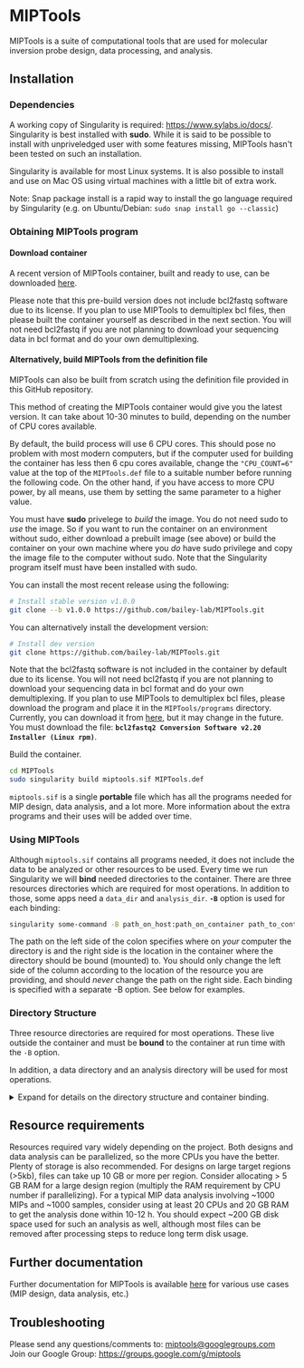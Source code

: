 MIPTools
=========

MIPTools is a suite of computational tools that are used for molecular inversion
probe design, data processing, and analysis.

## Installation

### Dependencies
A working copy of Singularity is required: https://www.sylabs.io/docs/.
Singularity is best installed with **sudo**. While it is said to be possible to
install with unpriveledged user with some features missing, MIPTools hasn't
been tested on such an installation.

Singularity is available for most Linux systems. It is also possible to install
and use on Mac OS using virtual machines with a little bit of extra work.

Note: Snap package install is a rapid way to install the go language required
by Singularity (e.g. on Ubuntu/Debian: `sudo snap install go --classic`)

### Obtaining MIPTools program

#### Download container 
A recent version of MIPTools container, built and ready to use, can be
downloaded [here](http://baileylab.brown.edu/MIPTools/resources/).

Please note that this pre-build version does not include bcl2fastq software due
to its license. If you plan to use MIPTools to demultiplex bcl files, then
please built the container yourself as described in the next section. You will
not need bcl2fastq if you are not planning to download your sequencing data in
bcl format and do your own demultiplexing.

#### Alternatively, build MIPTools from the definition file
MIPTools can also be built from scratch using the definition file provided in
this GitHub repository.

This method of creating the MIPTools container would give you the latest
version. It can take about 10-30 minutes to build, depending on the number of
CPU cores available.

By default, the build process will use 6 CPU cores. This should pose no problem
with most modern computers, but if the computer used for building the container
has less then 6 cpu cores available, change the `"CPU_COUNT=6"` value at the top
of the `MIPTools.def` file to a suitable number before running the following
code. On the other hand, if you have access to more CPU power, by all means,
use them by setting the same parameter to a higher value.

You must have **sudo** privelege to _build_ the image. You do not need sudo to
_use_ the image. So if you want to run the container on an environment without
sudo, either download a prebuilt image (see above) or build the container on
your own machine where you _do_ have sudo privilege and copy the image file to
the computer without sudo. Note that the Singularity program itself must have
been installed with sudo.

You can install the most recent release using the following:
```bash
# Install stable version v1.0.0
git clone --b v1.0.0 https://github.com/bailey-lab/MIPTools.git
```

You can alternatively install the development version:
```bash
# Install dev version
git clone https://github.com/bailey-lab/MIPTools.git
```

Note that the bcl2fastq software is not included in the container by default
due to its license. You will not need bcl2fastq if you are not planning to
download your sequencing data in bcl format and do your own demultiplexing. If
you plan to use MIPTools to demultiplex bcl files, please download the program
and place it in the `MIPTools/programs` directory. Currently, you can download
it from
[here](https://support.illumina.com/downloads/bcl2fastq-conversion-software-v2-20.html),
but it may change in the future. You must download the file: **`bcl2fastq2
Conversion Software v2.20 Installer (Linux rpm)`**.

Build the container.  
```bash
cd MIPTools
sudo singularity build miptools.sif MIPTools.def
```

`miptools.sif` is a single **portable** file which has all the programs needed
for MIP design, data analysis, and a lot more. More information about the extra
programs and their uses will be added over time.

### Using MIPTools
Although `miptools.sif` contains all programs needed, it does not include the
data to be analyzed or other resources to be used. Every time we run
Singularity we will **bind** needed directories to the container. There are
three resources directories which are required for most operations. In addition
to those, some apps need a `data_dir` and `analysis_dir`. **`-B`** option is
used for each binding:

```bash
singularity some-command -B path_on_host:path_on_container path_to_container
```

The path on the left side of the colon specifies where on *your* computer the
directory is and the right side is the location in the container where the
directory should be bound (mounted) to. You should only change the left side of
the column according to the location of the resource you are providing, and
should *never* change the path on the right side. Each binding is specified
with a separate -B option. See below for examples.

### Directory Structure
Three resource directories are required for most operations. These live outside
the container and must be **bound** to the container at run time with the `-B`
option.

In addition, a data directory and an analysis directory will be used for most operations.

<details><summary>Expand for details on the directory structure and container binding.
</summary>
<p>

* **base_resources:** Provided in the GitHub repository. It contains common
  resources across projects. It should be bound to the container with `-B [path
  to base resources dir outside of the container]:/opt/resources`. This makes
  the base_resources directory available to the container and it would be
  reached at `/opt/resources` path within the container. The `/opt/resources`
  part of this argument must not be altered. For example, if my base resources
  are located in my computer at `/home/base`, I would bind it to the container
  with `-B /home/base:/opt/resources`.

* **species_resources:** Contains resources shared by projects using the same
  target species (Pf, human, etc.). Bind this to `/opt/species_resources` in
  the container. For example, if I am working with *Plasmodium falciparum*
  sequences and I have the necessary files in my computer at `/home/pf3d/`,
  then the binding parameter is `-B /home/pf3d:/opt/species_resources`.

   *Contents of species_resources directory:*

   * *file_locations.tsv:* This file is required for all operations. It is a
     tab separated text file showing where each required file will be located
     in the container. Each line corresponds to one file. First field states
     the species for the file, second field states what kind of file it is and
     the last field is the absolute path to the file.
   
     For example, the line *"pf &nbsp; &nbsp; &nbsp; &nbsp;  fasta_genome
     &nbsp; &nbsp; &nbsp; &nbsp; /opt/species_resources/genomes/genome.fa"*
     would mean that the fasta genome file for the species 'pf' will be found
     at '/opt/species_resources/genomes/genome.fa' within the container. This
     also means that there is a file at /home/pf3d/genomes/genome.fa in my
     computer, assuming I bound /home/pf3d to /opt/species_resources in the
     container.
   
   * *fasta file:* This file is required for all operations. Genome reference
     sequence in fasta format.
   
   * *bowtie2_genome:* This file is required for probe design operations only.
     It is the reference genome indexed using bowtie2. If this is not
     available, it can be generated using MIPTools.
   
   * *bwa_genome:* This file is required for data analysis operations only. It
     is the reference genome indexed using bwa. If this is not available, it
     can be generated using MIPTools.
   
   * *snps:* This is an optional file. However, it is extremely useful in probe
     designs to avoid probe arms landing on variant regions, etc. So it should
     always be used except in rare cases where such a file is not available for
     the target species. The format of the file is vcf. Individual genotypes
     are not necessary (a.k.a. sites only vcf). The only requirement is that
     the INFO field for each variant has a field showing the population allele
     frequency of alternate alleles. By default, AF field is used. The AF field
     lists the allele frequencies of each alternate allele, and does not list
     the frequency of the reference allele. Vcf files may have other INFO
     fields that include allele frequency information. If such a field is to be
     used, there are two settings in the design settings file (.rinfo file)
     that must be modified. *allele_frequency_name* field must be set to the
     INFO field name to be used; *af_start_index* may have to be set to a 1
     (instead of default 0) depending on whether the reference allele
     frequency is provided in the new field. For example, if we want to use the
     1000 genomes vcf file, the allele frequencies are provided in the CAF
     field and they include the reference allele. We would have to change the
     *allele_frequency_name* field to *CAF* from the default *AF*; and set
     *af_start_index* to 1 because the first alternate allele's frequency is
     provided in the second place (following the reference allele).
  
   * *refgene:* RefGen style gene/gene prediction table in GenePred format.
     These are available at http://genome.ucsc.edu under Tools/Table Browser
     for most species. The fields in the file are "bin, name, chrom, strand,
     txStart, txEnd, cdsStart, cdsEnd, exonCount, exonStarts, exonEnds, score,
     name2, cdsStartStat, cdsEndStat, exonFrames". This file is required for
     probe design operations if genic information is to be used. For example,
     if probes need to be designed for exons of a gene, or a gene name is given
     as design target. If a gene name will be provided, it must match the
     **name2** column of the RefGen file. If you are creating this file
     manually, the only fields necessary are: chrom, strand, exonStarts,
     exonEnds and name2. All other fields can be set to an arbitrary value
     (none, for example) but not left empty. The order of columns must not be
     changed.
   
     Note: If you have gff3/gtf formatted files, they can be converted to
     GenePred format using Jim Kent's programs
     [gff3ToGenePred](http://hgdownload.cse.ucsc.edu/admin/exe/linux.x86_64/gff3ToGenePred)
     and
     [gtfToGenePred](http://hgdownload.cse.ucsc.edu/admin/exe/linux.x86_64/gtfToGenePred).
   
   * *refgene_tabix:* RefGen file, sorted and indexed using tabix. File
     requirement is the same as the refgene file. tabix is available within the
     MIPTools container, so you don't have to install it yourself.
   
* **project_resources:** Contains project specific files (probe sequences,
  sample information, etc.). Bind this to `/opt/project_resources`

* **data_dir:** Contains data to be analyzed. Typically, nothing will be
  written to this directory. Bind this directory to `/opt/data`.

* **analysis_dir:** Where analysis will be carried out and all output files
  will be saved. Bind it to `/opt/analysis` This is the only directory that
  needs write permission as the output will be saved here.

`data_dir` and `analysis_dir` will have different content for different app
operations. Also, one app's analysis directory may be the next app's data
directory in the pipeline.

</p>
</details>

## Resource requirements
Resources required vary widely depending on the project. Both designs and data
analysis can be parallelized, so the more CPUs you have the better. Plenty of
storage is also  recommended. For designs on large target regions (>5kb), files
can take up 10 GB or more per region. Consider allocating > 5 GB RAM for a
large design region (multiply the RAM requirement by CPU number if
parallelizing). For a typical MIP data analysis involving ~1000 MIPs and ~1000
samples, consider using at least 20 CPUs and 20 GB RAM to get the analysis done
within 10-12 h. You should expect ~200 GB disk space used for such an analysis
as well, although most files can be removed after processing steps to reduce
long term disk usage.

## Further documentation
Further documentation for MIPTools is available
[here](https://drive.google.com/drive/folders/1Tmu7hdRYrdw-jqAN35lZpIjG2lBebuCK?usp=sharing)
for various use cases (MIP design, data analysis, etc.)

## Troubleshooting
Please send any questions/comments to: miptools@googlegroups.com  
Join our Google Group: https://groups.google.com/g/miptools


